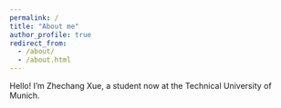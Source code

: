 ```yaml
---
permalink: /
title: "About me"
author_profile: true
redirect_from: 
  - /about/
  - /about.html
---
```


Hello! I’m Zhechang Xue, a student now at the Technical University of Munich. 